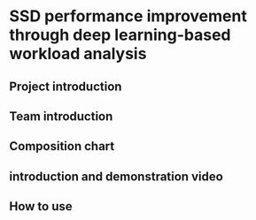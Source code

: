 # SSD performance improvement through deep learning-based workload analysis

## Project introduction
## Team introduction
## Composition chart
## introduction and demonstration video
## How to use
